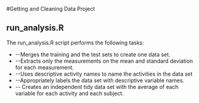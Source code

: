 #Getting and Cleaning Data Project

## run_analysis.R


The run_analysis.R script performs the following tasks:


* --Merges the training and the test sets to create one data set.
* --Extracts only the measurements on the mean and standard deviation for each measurement.
* --Uses descriptive activity names to name the activities in the data set
* --Appropriately labels the data set with descriptive variable names.
* -- Creates an independent tidy data set with the average of each variable for each activity and each subject.
